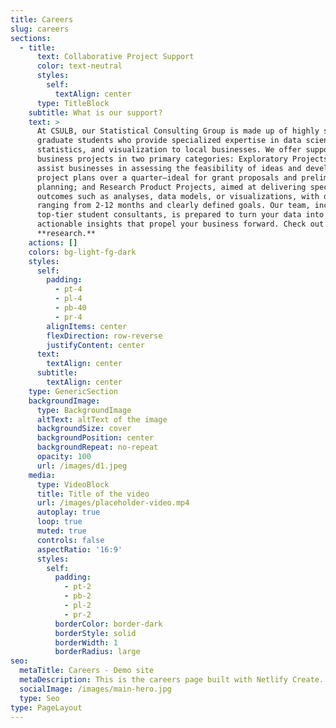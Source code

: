 ```yaml
---
title: Careers
slug: careers
sections:
  - title:
      text: Collaborative Project Support
      color: text-neutral
      styles:
        self:
          textAlign: center
      type: TitleBlock
    subtitle: What is our support?
    text: >
      At CSULB, our Statistical Consulting Group is made up of highly skilled
      graduate students who provide specialized expertise in data science,
      statistics, and visualization to local businesses. We offer support for
      business projects in two primary categories: Exploratory Projects, which
      assist businesses in assessing the feasibility of ideas and developing
      project plans over a quarter—ideal for grant proposals and preliminary
      planning; and Research Product Projects, aimed at delivering specific
      outcomes such as analyses, data models, or visualizations, with durations
      ranging from 2-12 months and clearly defined goals. Our team, including
      top-tier student consultants, is prepared to turn your data into
      actionable insights that propel your business forward. Check out our
      **research.**
    actions: []
    colors: bg-light-fg-dark
    styles:
      self:
        padding:
          - pt-4
          - pl-4
          - pb-40
          - pr-4
        alignItems: center
        flexDirection: row-reverse
        justifyContent: center
      text:
        textAlign: center
      subtitle:
        textAlign: center
    type: GenericSection
    backgroundImage:
      type: BackgroundImage
      altText: altText of the image
      backgroundSize: cover
      backgroundPosition: center
      backgroundRepeat: no-repeat
      opacity: 100
      url: /images/d1.jpeg
    media:
      type: VideoBlock
      title: Title of the video
      url: /images/placeholder-video.mp4
      autoplay: true
      loop: true
      muted: true
      controls: false
      aspectRatio: '16:9'
      styles:
        self:
          padding:
            - pt-2
            - pb-2
            - pl-2
            - pr-2
          borderColor: border-dark
          borderStyle: solid
          borderWidth: 1
          borderRadius: large
seo:
  metaTitle: Careers - Demo site
  metaDescription: This is the careers page built with Netlify Create.
  socialImage: /images/main-hero.jpg
  type: Seo
type: PageLayout
---
```

